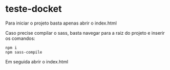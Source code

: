 # teste-docket

Para iniciar o projeto basta apenas abrir o index.html

Caso precise compilar o sass, basta navegar para a raiz do projeto e inserir os comandos:
```
npm i
npm sass-compile
```

Em seguida abrir o index.html
